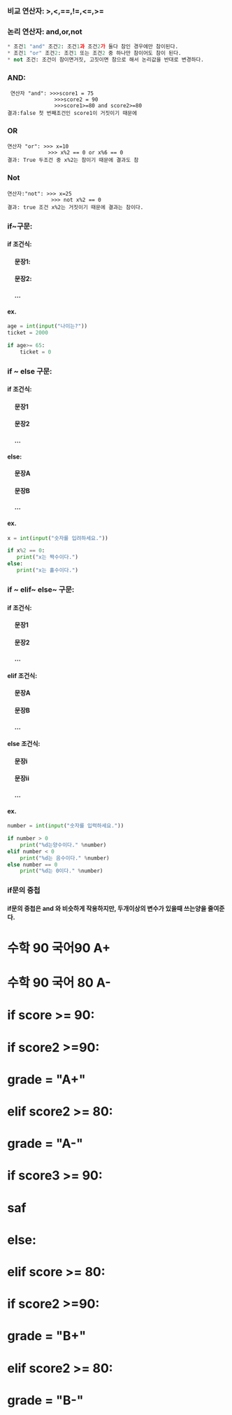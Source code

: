 ### 비교 연산자: >,<,==,!=,<=,>=

### 논리 연산자: and,or,not

```python
* 조건1 "and" 조건2: 조건1과 조건2가 둘다 참인 경우에만 참이된다.
* 조건1 "or" 조건2: 조건1 또는 조건2 중 하나만 참이어도 참이 된다.
* not 조건: 조건이 참이면거짓, 고짓이면 참으로 해서 논리값을 반대로 변경하다.
```

### AND:

```
 연산자 "and": >>>score1 = 75
               >>>score2 = 90
               >>>score1>=80 and score2>=80
결과:false 첫 번째조건인 score1이 거짓이기 때문에
```

### OR

```
연산자 "or": >>> x=10
             >>> x%2 == 0 or x%6 == 0
결과: True 두조건 중 x%2는 참이기 때문에 결과도 참
```

### Not

```
연산자:"not": >>> x=25
              >>> not x%2 == 0
결과: true 조건 x%2는 거짓이기 때문에 결과는 참이다.
```

### if~구문:

#### if 조건식:

#### &nbsp;&nbsp;&nbsp;&nbsp;&nbsp;문장1:

#### &nbsp;&nbsp;&nbsp;&nbsp;&nbsp;문장2:

#### &nbsp;&nbsp;&nbsp;&nbsp;&nbsp;...

#### ex.

```python
age = int(input("나이는?"))
ticket = 2000

if age>= 65:
    ticket = 0
```

### if ~ else 구문:

#### if 조건식:

#### &nbsp;&nbsp;&nbsp;&nbsp;&nbsp;문장1

#### &nbsp;&nbsp;&nbsp;&nbsp;&nbsp;문장2

#### &nbsp;&nbsp;&nbsp;&nbsp;&nbsp;...

#### else:

#### &nbsp;&nbsp;&nbsp;&nbsp;&nbsp;문장A

#### &nbsp;&nbsp;&nbsp;&nbsp;&nbsp;문장B

#### &nbsp;&nbsp;&nbsp;&nbsp;&nbsp;...

#### ex.

```python
x = int(input("숫자를 입려하세요."))

if x%2 == 0:
   print("x는 짝수이다.")
else:
   print("x는 홀수이다.")
```

### if ~ elif~ else~ 구문:

#### if 조건식:

#### &nbsp;&nbsp;&nbsp;&nbsp;&nbsp;문장1

#### &nbsp;&nbsp;&nbsp;&nbsp;&nbsp;문장2

#### &nbsp;&nbsp;&nbsp;&nbsp;&nbsp;...

#### elif 조건식:

#### &nbsp;&nbsp;&nbsp;&nbsp;&nbsp;문장A

#### &nbsp;&nbsp;&nbsp;&nbsp;&nbsp;문장B

#### &nbsp;&nbsp;&nbsp;&nbsp;&nbsp;...

#### else 조건식:

#### &nbsp;&nbsp;&nbsp;&nbsp;&nbsp;문장i

#### &nbsp;&nbsp;&nbsp;&nbsp;&nbsp;문장ii

#### &nbsp;&nbsp;&nbsp;&nbsp;&nbsp;...

#### ex.

```python
number = int(input("숫자를 입력하세요."))

if number > 0
    print("%d는양수이다." %number)
elif number < 0
    print("%d는 음수이다." %number)
else number == 0
    print("%d는 0이다." %number)
```

### if문의 중첩

#### if문의 중첩은 and 와 비슷하게 작용하지만, 두개이상의 변수가 있을때 쓰는양을 줄여준다.

# 수학 90 국어90 A+

# 수학 90 국어 80 A-

# if score >= 90:

# if score2 >=90:

# grade = "A+"

# elif score2 >= 80:

# grade = "A-"

# if score3 >= 90:

# saf

# else:

# elif score >= 80:

# if score2 >=90:

# grade = "B+"

# elif score2 >= 80:

# grade = "B-"
